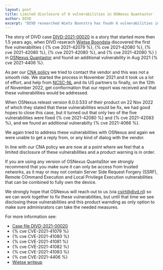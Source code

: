 ```yaml
---
layout: post
title: Limited disclosure of 6 vulnerabilities in OSNexus Quantastor
author: DIVD
excerpt: "DIVD researched Wiets Boonstra has foudn 6 vulnerabilities in OSNexus Quantastor. We are disclosing these vulnerabilities and issueing a product warning as a last resort, due to a severly limited cooperation form the vendor."
---
```

The story of DIVD case [DIVD-2021-00020](/DIVD-2021-00020) is a story that started more then 1.5 years ago, when DIVD reserach [Wietse Boondsta](https://www.divd.nl/people/Wietse%20Boonstra/) discovered the first five vulnerabilities ( {% cve 2021-42079 %}, {% cve 2021-42080 %}, {% cve 2021-42080 %}, {% cve 2021-42080 %}, and {% cve 2021-42080 %} ) in [OSNexus Quantastor](https://www.osnexus.com/products/software-defined-storage) and found an additional vulnerability in Aug 2021 {% cve 2021-4406 %}.

As per our [CNA policy](/cna) we tried to contact the vendor and this was not a smooth ride. We started the process in November 2021 and it took us a lot of effort, and help from [NCSC-NL](https://www.ncsn.nl) and its US partners to finally, on the 12th of November 2022, get confiormation that our report was received and that these vulnerabilities would be addressed.

When OSNexus releast version 6.0.0.533 of their product on 22 Nov 2022 of which they stated that these vulnerabilities would be fix, we had good hopes to close this case, but it turned out that only two of the five vulnerabilities were fixed {% cve 2021-42080 %} and {% cve 2021-42083 %}, and we found an additional vulnerabilty {% cve 2021-4066 %}.

We again tried to address these vulnerabilities with OSNexus and again we were unable to get a reply from, or any kind of dialog with the vendor.

In line with our CNA policy we are now at a point where we feel that a limited disclosure of these vulnerabilities and a product warning is in order.

If you are using any version of OSNexus QuantaStor we strongly recommend that you make sure it can only be access from trusted networks, as it may or may not contain Server Side Request Forgery (SSRF), Remote COmmand Execution and Local Privilege Execution vulnerabilities that can be combined to fully own the device.

We strongly hope that OSNexus will reach out to us (via csirt@divd.nl) so we can work together to fix these vulnerabilities, but until that time we see disclosing these vulnerabilities and this product warnding as only option to make sure adminisrators can take the needed measures.

For more information see:
* [Case file DIVD-2021-00020](/DIVD-2021-00020)
* {% cve CVE-2021-41079 %}
* {% cve CVE-2021-41080 %}
* {% cve CVE-2021-41081 %}
* {% cve CVE-2021-41082 %}
* {% cve CVE-2021-41083 %}
* {% cve CVE-2021-4406 %}
* [Wietse writeup](https://wbsec.nl/writeups/osnexus/)
